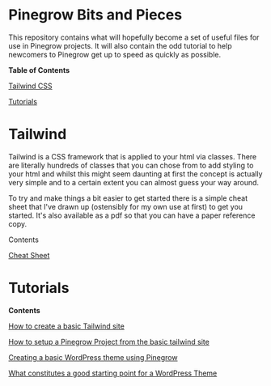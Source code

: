 # Pinegrow Bits and Pieces

This repository contains what will hopefully become a set of useful files for use in Pinegrow projects.  It will also contain the odd tutorial to help newcomers to Pinegrow get up to speed as quickly as possible.

**Table of Contents**

[Tailwind CSS](#tailwind)

[Tutorials](#tutorials)
   


# Tailwind

Tailwind is a CSS framework that is applied to your html via classes.  There are literally hundreds of classes that you can chose from to add styling to your html and whilst this might seem daunting at first the concept is actually very simple and to a certain extent you can almost guess your way around.

To try and make things a bit easier to get started there is a simple cheat sheet that I've drawn up (ostensibly for my own use at first) to get you started.  It's also available as a pdf so that you can have a paper reference copy.

Contents

[Cheat Sheet](cheatsheet.md)


# Tutorials

**Contents**

[How to create a basic Tailwind site](basicsite.md)

[How to setup a Pinegrow Project from the basic tailwind site](pgbasictemplate.md)

[Creating a basic WordPress theme using Pinegrow](basicwordpress.md)

[What constitutes a good starting point for a WordPress Theme](startpoint.md)

